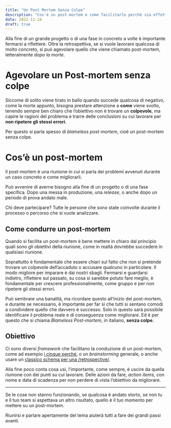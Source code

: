 ```yaml
---
title: "Un Post Mortem Senza Colpe"
description: "Cos'è un post-mortem e come facilitarlo perchè sia effettivo? Alla fine di un grande progetto o di una fase in concreto a volte è importante fermarsi a riflettere."
date: 2022-11-24
draft: true
---
```


Alla fine di un grande progetto o di una fase in concreto a volte è importante fermarsi a riflettere. 
Oltre la retrospettiva, se si vuole lavorare qualcosa di molto concreto, si può agevolare quello che viene chiamato post-mortem, letteralmente _dopo la morte_. 

# Agevolare un Post-mortem senza colpe

Siccome di solito viene tirato in ballo quando succede qualcosa di negativo, come la morte appunto, bisogna prestare attenzione a **come** viene svolto, tenendo sempre ben chiaro che l’obiettivo non è trovare un **colpevole**, ma capire le ragioni del problema e trarre delle conclusioni su cui lavorare per **non ripetere gli stessi errori**.

Per questo si parla spesso di _blameless post-mortem_, cioè un post-mortem senza colpe.

# Cos’è un post-mortem
Il post-mortem è una riunione in cui si parla dei problemi avvenuti durante un caso concreto e come migliorarli.

Può avvenire di averne bisogno alla fine di un progetto o di una fase specifica. Dopo una messa in produzione, una _release_, o anche dopo un periodo di prova andato male.

Chi deve partecipare? Tutte le persone che sono state coinvolte durante il processo o percorso che si vuole analizzare.

## Come condurre un post-mortem
Quando si facilita un post-mortem è bene mettere in chiaro dal principio quali sono gli obiettivi della riunione, come in realtà dovrebbe succedere in qualsiasi riunione.

Soprattutto è fondamentale che essere chiari sul fatto che non si pretende trovare un colpevole dell’accaduto o accusare qualcuno in particolare. 
Il modo migliore per imparare è dai nostri sbagli. Fermarsi e guardarsi indietro, riflettere sul passato, su cosa si sarebbe potuto fare meglio, è fondamentale per crescere professionalmente, come gruppo e per non ripetere gli stessi errori.

Può sembrare una banalità, ma ricordare questo all’inizio del post-mortem, e durante se necessario, è importante per far si che tutti si sentano comodi a condividere quello che davvero è successo.
Solo in questo sarà possibile identificare il problema reale e di conseguenza come migliorare.
Ed è per questo che si chiama _Blameless Post-mortem_, in italiano, **senza colpe**.

## Obiettivo
Ci sono diversi _framework_ che facilitano la conduzione di un post-mortem, come ad esempio [i cinque perchè](https://en.wikipedia.org/wiki/Five_whys), o un _brainstorming_ generale, o anche usare un [classico schema per una /retrospective/](https://www.funretrospectives.com/well-not-so-well-and-new-ideas/).

Alla fine poco conta cosa usi, l’importante, come sempre, è uscire da quella riunione con dei punti su cui lavorare. Delle azioni da fare, _action items_, con nome e data di scadenza per non perdere di vista l’obiettivo da migliorare. 

- - - -
Se le cose non stanno funzionando, se qualcosa è andato storto, se non tu e il tuo team si aspettava un altro risultato, quello è il tuo momento per mettere su un post-mortem. 

Riunirsi e parlare apertamente del tema aiuterà tutti a fare dei grandi passi avanti. 

